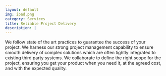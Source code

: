 ```yaml
---
layout: default
img: ipad.png
category: Services
title: Reliable Project Delivery
description: |
---
```

  We follow state of the art practices to guarantee the success of your project. We harness our strong project management capability to ensure smooth delivery of complex solutions which are often tightly integrated to existing third party systems. We collaborate to define the right scope for the project, ensuring you get your product when you need it, at the agreed cost, and with the expected quality.  
